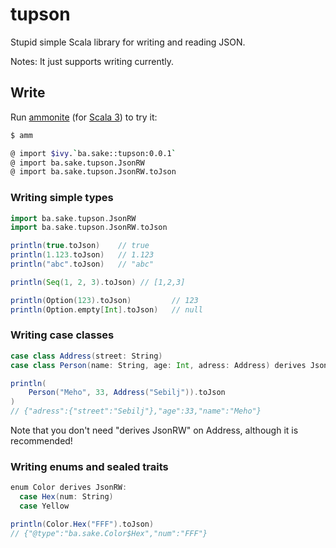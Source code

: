 # tupson

Stupid simple Scala library for writing and reading JSON.  

Notes: It just supports writing currently.



## Write

Run [ammonite](https://ammonite.io/) (for [Scala 3](https://github.com/com-lihaoyi/Ammonite/releases/download/2.4.1/3.0-2.4.1)) to try it:

```bash
$ amm

@ import $ivy.`ba.sake::tupson:0.0.1`
@ import ba.sake.tupson.JsonRW
@ import ba.sake.tupson.JsonRW.toJson
```

### Writing simple types
```scala
import ba.sake.tupson.JsonRW
import ba.sake.tupson.JsonRW.toJson

println(true.toJson)    // true
println(1.123.toJson)   // 1.123
println("abc".toJson)   // "abc"

println(Seq(1, 2, 3).toJson) // [1,2,3]

println(Option(123).toJson)         // 123
println(Option.empty[Int].toJson)   // null
```

### Writing case classes

```scala
case class Address(street: String)
case class Person(name: String, age: Int, adress: Address) derives JsonRW

println(
    Person("Meho", 33, Address("Sebilj")).toJson
)
// {"adress":{"street":"Sebilj"},"age":33,"name":"Meho"}
```

Note that you don't need "derives JsonRW" on Address, although it is recommended!


### Writing enums and sealed traits

```scala
enum Color derives JsonRW:
  case Hex(num: String)
  case Yellow

println(Color.Hex("FFF").toJson)
// {"@type":"ba.sake.Color$Hex","num":"FFF"}
```

